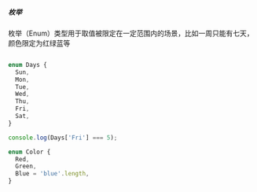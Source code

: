 
##### 枚举

枚举（Enum）类型用于取值被限定在一定范围内的场景，比如一周只能有七天，颜色限定为红绿蓝等

```ts

enum Days {
  Sun,
  Mon,
  Tue,
  Wed,
  Thu,
  Fri,
  Sat,
}

console.log(Days['Fri'] === 5);

enum Color {
  Red,
  Green,
  Blue = 'blue'.length,
}

```
